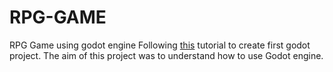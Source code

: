 # RPG-GAME
RPG Game using godot engine
Following [this](https://www.youtube.com/playlist?list=PL9FzW-m48fn2SlrW0KoLT4n5egNdX-W9a) tutorial to create first godot project. 
The aim of this project was to understand how to use Godot engine. 
